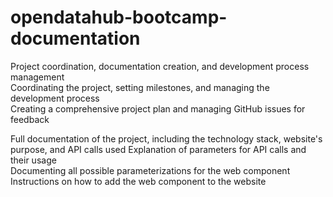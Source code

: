 # opendatahub-bootcamp-documentation
Project coordination, documentation creation, and development process management  
Coordinating the project, setting milestones, and managing the development process  
Creating a comprehensive project plan and managing GitHub issues for feedback  

Full documentation of the project, including the technology stack, website's purpose, and API calls used
Explanation of parameters for API calls and their usage  
Documenting all possible parameterizations for the web component  
Instructions on how to add the web component to the website
